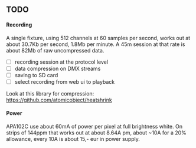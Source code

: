 ## TODO

#### Recording

A single fixture, using 512 channels at 60 samples per second, works out at about 30.7Kb per second, 1.8Mb per minute. A 45m session at that rate is about 82Mb of raw uncompressed data.

- [ ] recording session at the protocol level
- [ ] data compression on DMX streams
- [ ] saving to SD card
- [ ] select recording from web ui to playback

Look at this library for compression: https://github.com/atomicobject/heatshrink

#### Power

APA102C use about 60mA of power per pixel at full brightness white. On strips of 144ppm that works out at about 8.64A pm, about ~10A for a 20% allowance, every 10A is about 15,- eur in power supply.

